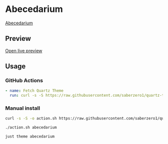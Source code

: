 # Abecedarium

[Abecedarium](https://notes.zacklenza.com)

## Preview

[Open live preview](https://quartz-themes.github.io/abecedarium/)

## Usage

### GitHub Actions

```yaml
- name: Fetch Quartz Theme
  run: curl -s -S https://raw.githubusercontent.com/saberzero1/quartz-themes/master/action.sh | bash -s -- abecedarium
```

### Manual install

```bash
curl -s -S -o action.sh https://raw.githubusercontent.com/saberzero1/quartz-themes/master/action.sh

./action.sh abecedarium
```

```bash
just theme abecedarium
```
